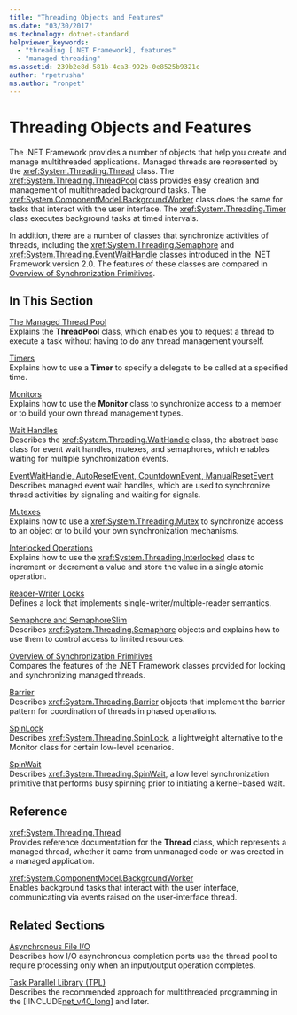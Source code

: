 ```yaml
---
title: "Threading Objects and Features"
ms.date: "03/30/2017"
ms.technology: dotnet-standard
helpviewer_keywords: 
  - "threading [.NET Framework], features"
  - "managed threading"
ms.assetid: 239b2e8d-581b-4ca3-992b-0e8525b9321c
author: "rpetrusha"
ms.author: "ronpet"
---
```

# Threading Objects and Features
The .NET Framework provides a number of objects that help you create and manage multithreaded applications. Managed threads are represented by the <xref:System.Threading.Thread> class. The <xref:System.Threading.ThreadPool> class provides easy creation and management of multithreaded background tasks. The <xref:System.ComponentModel.BackgroundWorker> class does the same for tasks that interact with the user interface. The <xref:System.Threading.Timer> class executes background tasks at timed intervals.  
  
 In addition, there are a number of classes that synchronize activities of threads, including the <xref:System.Threading.Semaphore> and <xref:System.Threading.EventWaitHandle> classes introduced in the .NET Framework version 2.0. The features of these classes are compared in [Overview of Synchronization Primitives](../../../docs/standard/threading/overview-of-synchronization-primitives.md).  
  
## In This Section  
 [The Managed Thread Pool](../../../docs/standard/threading/the-managed-thread-pool.md)  
 Explains the **ThreadPool** class, which enables you to request a thread to execute a task without having to do any thread management yourself.  
  
 [Timers](../../../docs/standard/threading/timers.md)  
 Explains how to use a **Timer** to specify a delegate to be called at a specified time.  
  
 [Monitors](http://msdn.microsoft.com/library/33fe4aef-b44b-42fd-9e72-c908e39e75db)  
 Explains how to use the **Monitor** class to synchronize access to a member or to build your own thread management types.  
  
 [Wait Handles](http://msdn.microsoft.com/library/48d10b6f-5fd7-407c-86ab-0179aef72489)  
 Describes the <xref:System.Threading.WaitHandle> class, the abstract base class for event wait handles, mutexes, and semaphores, which enables waiting for multiple synchronization events.  
  
 [EventWaitHandle, AutoResetEvent, CountdownEvent, ManualResetEvent](../../../docs/standard/threading/eventwaithandle-autoresetevent-countdownevent-manualresetevent.md)  
 Describes managed event wait handles, which are used to synchronize thread activities by signaling and waiting for signals.  
  
 [Mutexes](../../../docs/standard/threading/mutexes.md)  
 Explains how to use a <xref:System.Threading.Mutex> to synchronize access to an object or to build your own synchronization mechanisms.  
  
 [Interlocked Operations](../../../docs/standard/threading/interlocked-operations.md)  
 Explains how to use the <xref:System.Threading.Interlocked> class to increment or decrement a value and store the value in a single atomic operation.  
  
 [Reader-Writer Locks](../../../docs/standard/threading/reader-writer-locks.md)  
 Defines a lock that implements single-writer/multiple-reader semantics.  
  
 [Semaphore and SemaphoreSlim](../../../docs/standard/threading/semaphore-and-semaphoreslim.md)  
 Describes <xref:System.Threading.Semaphore> objects and explains how to use them to control access to limited resources.  
  
 [Overview of Synchronization Primitives](../../../docs/standard/threading/overview-of-synchronization-primitives.md)  
 Compares the features of the .NET Framework classes provided for locking and synchronizing managed threads.  
  
 [Barrier](../../../docs/standard/threading/barrier.md)  
 Describes <xref:System.Threading.Barrier> objects that implement the barrier pattern for coordination of threads in phased operations.  
  
 [SpinLock](../../../docs/standard/threading/spinlock.md)  
 Describes <xref:System.Threading.SpinLock>, a lightweight alternative to the Monitor class for certain low-level scenarios.  
  
 [SpinWait](../../../docs/standard/threading/spinwait.md)  
 Describes <xref:System.Threading.SpinWait>, a low level synchronization primitive that performs busy spinning prior to initiating a kernel-based wait.  
  
## Reference  
 <xref:System.Threading.Thread>  
 Provides reference documentation for the **Thread** class, which represents a managed thread, whether it came from unmanaged code or was created in a managed application.  
  
 <xref:System.ComponentModel.BackgroundWorker>  
 Enables background tasks that interact with the user interface, communicating via events raised on the user-interface thread.  
  
## Related Sections  
 [Asynchronous File I/O](../../../docs/standard/io/asynchronous-file-i-o.md)  
 Describes how I/O asynchronous completion ports use the thread pool to require processing only when an input/output operation completes.  
  
 [Task Parallel Library (TPL)](../../../docs/standard/parallel-programming/task-parallel-library-tpl.md)  
 Describes the recommended approach for multithreaded programming in the [!INCLUDE[net_v40_long](../../../includes/net-v40-long-md.md)] and later.
